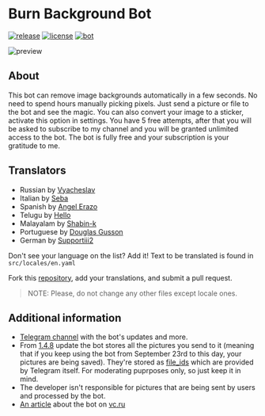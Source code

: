 # Burn Background Bot

[![release](https://img.shields.io/badge/release-v2.0.8-green.svg?style=flat)]()
[![license](https://img.shields.io/github/license/s0ftik3/burnbg-bot)]()
[![bot](https://img.shields.io/badge/Bot-Telegram-blue)](https://t.me/burnbgbot)

![preview](https://i.ibb.co/dKxZf5G/preview.png)

## About

This bot can remove image backgrounds automatically in a few seconds. No need to spend hours manually picking pixels. Just send a picture or file to the bot and see the magic. You can also convert your image to a sticker, activate this option in settings. You have 5 free attempts, after that you will be asked to subscribe to my channel and you will be granted unlimited access to the bot. The bot is fully free and your subscription is your gratitude to me.

## Translators

-   Russian by [Vyacheslav](https://t.me/vychs)
-   Italian by [Seba](https://t.me/probably_dead)
-   Spanish by [Angel Erazo](https://t.me/aerazo)
-   Telugu by [Hello](https://t.me/Udaycab)
-   Malayalam by [Shabin-k](https://github.com/SHABIN-K)
-   Portuguese by [Douglas Gusson](https://t.me/gussond)
-   German by [Supportiii2](https://github.com/Supportiii2)

Don't see your language on the list? Add it!
Text to be translated is found in `src/locales/en.yaml`

Fork this [repository](https://github.com/s0ftik3/burnbg-bot), add your translations, and submit a pull request.

> NOTE: Please, do not change any other files except locale ones.

## Additional information

-   [Telegram channel](https://t.me/softik) with the bot's updates and more.
-   From [1.4.8](https://github.com/s0ftik3/burnbg-bot/commit/38927527e873f2b9640387f4ff7703ca7a070175) update the bot stores all the pictures you send to it (meaning that if you keep using the bot from September 23rd to this day, your pictures are being saved). They're stored as [file_ids](https://core.telegram.org/bots/api#file) which are provided by Telegram itself. For moderating puprposes only, so just keep it in mind.
-   The developer isn't responsible for pictures that are being sent by users and processed by the bot.
-   [An article](https://vc.ru/tribuna/309559-lyubitelyam-avtomatizacii-post) about the bot on [vc.ru](https://vc.ru)
